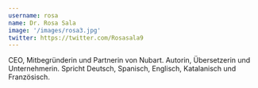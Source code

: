 ```yaml
---
username: rosa
name: Dr. Rosa Sala
image: '/images/rosa3.jpg'
twitter: https://twitter.com/Rosasala9
---
```

CEO, Mitbegründerin und Partnerin von Nubart. Autorin, Übersetzerin und Unternehmerin. Spricht Deutsch, Spanisch, Englisch, Katalanisch und Französisch. 